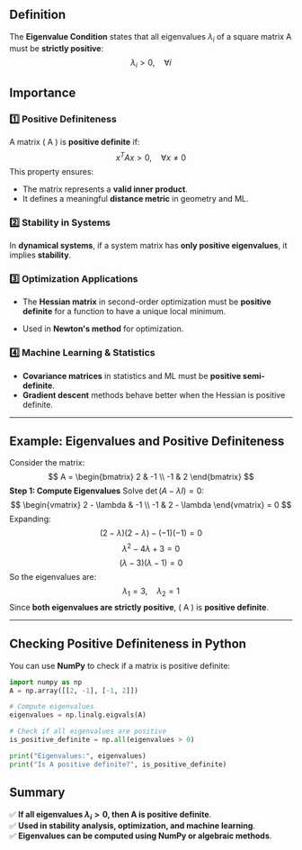 ## Definition
The **Eigenvalue Condition** states that all eigenvalues $\lambda_i$ of a square matrix A must be **strictly positive**:
$$\lambda_i > 0, \quad \forall i$$
## Importance

### **1️⃣ Positive Definiteness** 
A matrix \( A \) is **positive definite** if: $$ x^T A x > 0, \quad \forall x \neq 0$$ This property ensures: 
- The matrix represents a **valid inner product**. 
- It defines a meaningful **distance metric** in geometry and ML. 

### **2️⃣ Stability in Systems** 
In **dynamical systems**, if a system matrix has **only positive eigenvalues**, it implies **stability**. 
### **3️⃣ Optimization Applications** 
- The **Hessian matrix** in second-order optimization must be **positive definite** for a function to have a unique local minimum. 

- Used in **Newton's method** for optimization. 

### **4️⃣ Machine Learning & Statistics** 
- **Covariance matrices** in statistics and ML must be **positive semi-definite**. 
- **Gradient descent** methods behave better when the Hessian is positive definite. 

--- 
## Example: Eigenvalues and Positive Definiteness 
Consider the matrix: $$ A = \begin{bmatrix} 2 & -1 \\ -1 & 2 \end{bmatrix} $$ **Step 1: Compute Eigenvalues** 
Solve $\det(A - \lambda I) = 0$: $$ \begin{vmatrix} 2 - \lambda & -1 \\ -1 & 2 - \lambda \end{vmatrix} = 0 $$ Expanding: $$ (2-\lambda)(2-\lambda) - (-1)(-1) = 0 $$ $$ \lambda^2 - 4\lambda + 3 = 0 $$ $$ (\lambda - 3)(\lambda - 1) = 0 $$ So the eigenvalues are: $$ \lambda_1 = 3, \quad \lambda_2 = 1 $$ Since **both eigenvalues are strictly positive**, \( A \) is **positive definite**. 

--- 
## Checking Positive Definiteness in Python 
You can use **NumPy** to check if a matrix is positive definite:
```python 
import numpy as np 
A = np.array([[2, -1], [-1, 2]]) 

# Compute eigenvalues 
eigenvalues = np.linalg.eigvals(A) 

# Check if all eigenvalues are positive 
is_positive_definite = np.all(eigenvalues > 0) 

print("Eigenvalues:", eigenvalues) 
print("Is A positive definite?", is_positive_definite)
```


## Summary

✅ **If all eigenvalues $\lambda_i > 0$, then A is positive definite**.  
✅ **Used in stability analysis, optimization, and machine learning**.  
✅ **Eigenvalues can be computed using NumPy or algebraic methods**.